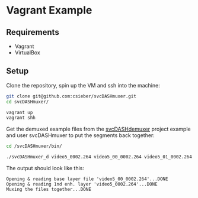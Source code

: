 # Vagrant Example

## Requirements

 - Vagrant
 - VirtualBox
 
## Setup

Clone the repository, spin up the VM and ssh into the machine:

```bash
git clone git@github.com:csieber/svcDASHmuxer.git
cd svcDASHmuxer/

vagrant up
vagrant shh
```

Get the demuxed example files from the [svcDASHdemuxer](https://github.com/csieber/svcDASHdemuxer) project example and user svcDASHmuxer to put the segments back together:

```bash
cd /svcDASHmuxer/bin/

./svcDASHmuxer_d video5_0002.264 video5_00_0002.264 video5_01_0002.264
```

The output should look like this:

```
Opening & reading base layer file 'video5_00_0002.264'...DONE
Opening & reading 1nd enh. layer 'video5_0002.264'...DONE
Muxing the files together...DONE
```
